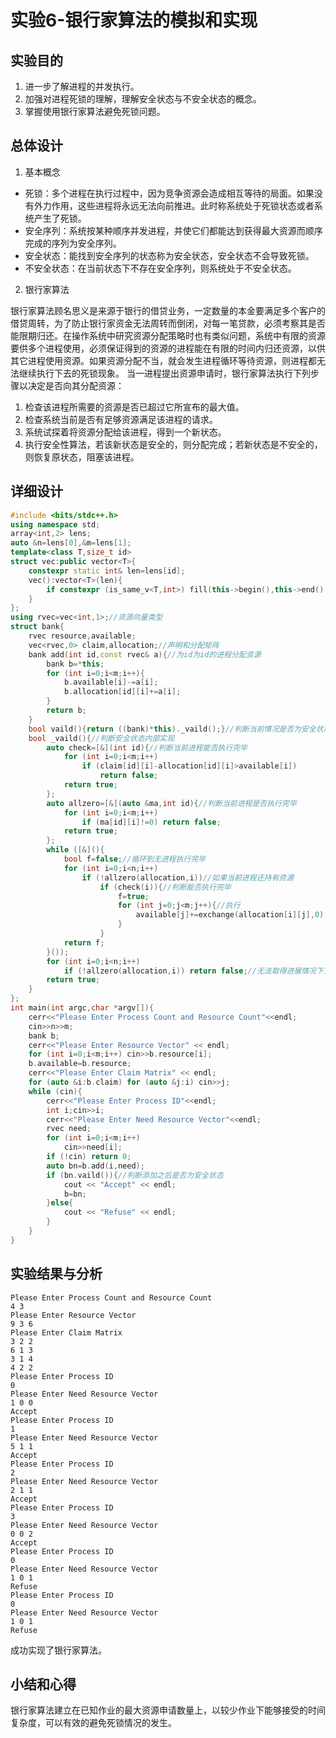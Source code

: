 # 实验6-银行家算法的模拟和实现

## 实验目的

1. 进一步了解进程的并发执行。
2. 加强对进程死锁的理解，理解安全状态与不安全状态的概念。
3. 掌握使用银行家算法避免死锁问题。

## 总体设计

1. 基本概念

  - 死锁：多个进程在执行过程中，因为竞争资源会造成相互等待的局面。如果没有外力作用，这些进程将永远无法向前推进。此时称系统处于死锁状态或者系统产生了死锁。
  - 安全序列：系统按某种顺序并发进程，并使它们都能达到获得最大资源而顺序完成的序列为安全序列。
  - 安全状态：能找到安全序列的状态称为安全状态，安全状态不会导致死锁。
  - 不安全状态：在当前状态下不存在安全序列，则系统处于不安全状态。

2. 银行家算法

银行家算法顾名思义是来源于银行的借贷业务，一定数量的本金要满足多个客户的借贷周转，为了防止银行家资金无法周转而倒闭，对每一笔贷款，必须考察其是否能限期归还。在操作系统中研究资源分配策略时也有类似问题，系统中有限的资源要供多个进程使用，必须保证得到的资源的进程能在有限的时间内归还资源，以供其它进程使用资源。如果资源分配不当，就会发生进程循环等待资源，则进程都无法继续执行下去的死锁现象。
当一进程提出资源申请时，银行家算法执行下列步骤以决定是否向其分配资源：

  1. 检查该进程所需要的资源是否已超过它所宣布的最大值。
  2. 检查系统当前是否有足够资源满足该进程的请求。
  3. 系统试探着将资源分配给该进程，得到一个新状态。
  4. 执行安全性算法，若该新状态是安全的，则分配完成；若新状态是不安全的，则恢复原状态，阻塞该进程。

## 详细设计

```cpp
#include <bits/stdc++.h>
using namespace std;
array<int,2> lens;
auto &n=lens[0],&m=lens[1];
template<class T,size_t id>
struct vec:public vector<T>{
	constexpr static int& len=lens[id];
	vec():vector<T>(len){
		if constexpr (is_same_v<T,int>) fill(this->begin(),this->end(),0);
	}
};
using rvec=vec<int,1>;//资源向量类型
struct bank{
	rvec resource,available;
	vec<rvec,0> claim,allocation;//声明和分配矩阵
	bank add(int id,const rvec& a){//为id为id的进程分配资源
		bank b=*this;
		for (int i=0;i<m;i++){
			b.available[i]-=a[i];
			b.allocation[id][i]+=a[i];
		}
		return b;
	}
	bool vaild(){return ((bank)*this)._vaild();}//判断当前情况是否为安全状态
	bool _vaild(){//判断安全状态内部实现
		auto check=[&](int id){//判断当前进程能否执行完毕
			for (int i=0;i<m;i++)
				if (claim[id][i]-allocation[id][i]>available[i])
					return false;
			return true;
		};
		auto allzero=[&](auto &ma,int id){//判断当前进程是否执行完毕
			for (int i=0;i<m;i++)
				if (ma[id][i]!=0) return false;
			return true;
		};
		while ([&](){
			bool f=false;//循环到无进程执行完毕
			for (int i=0;i<n;i++)
				if (!allzero(allocation,i))//如果当前进程还持有资源
					if (check(i)){//判断能否执行完毕
						f=true;
						for (int j=0;j<m;j++){//执行
							available[j]+=exchange(allocation[i][j],0);
						}
					}
			return f;
		}());
		for (int i=0;i<n;i++)
			if (!allzero(allocation,i)) return false;//无法取得进展情况下，如果存在进程还持有资源则为不安全状态
		return true;
	}
};
int main(int argc,char *argv[]){
	cerr<<"Please Enter Process Count and Resource Count"<<endl;
	cin>>n>>m;
	bank b;
	cerr<<"Please Enter Resource Vector" << endl;
	for (int i=0;i<m;i++) cin>>b.resource[i];
	b.available=b.resource;
	cerr<<"Please Enter Claim Matrix" << endl;
	for (auto &i:b.claim) for (auto &j:i) cin>>j;
	while (cin){
		cerr<<"Please Enter Process ID"<<endl;
		int i;cin>>i;
		cerr<<"Please Enter Need Resource Vector"<<endl;
		rvec need;
		for (int i=0;i<m;i++)
			cin>>need[i];
		if (!cin) return 0;
		auto bn=b.add(i,need);
		if (bn.vaild()){//判断添加之后是否为安全状态
			cout << "Accept" << endl;
			b=bn;
		}else{
			cout << "Refuse" << endl;
		}
	}
}

```

## 实验结果与分析   

```
Please Enter Process Count and Resource Count
4 3
Please Enter Resource Vector
9 3 6
Please Enter Claim Matrix
3 2 2
6 1 3
3 1 4
4 2 2
Please Enter Process ID
0
Please Enter Need Resource Vector
1 0 0
Accept
Please Enter Process ID
1  
Please Enter Need Resource Vector
5 1 1
Accept
Please Enter Process ID
2
Please Enter Need Resource Vector
2 1 1
Accept
Please Enter Process ID
3 
Please Enter Need Resource Vector
0 0 2
Accept
Please Enter Process ID
0
Please Enter Need Resource Vector
1 0 1
Refuse
Please Enter Process ID
0 
Please Enter Need Resource Vector
1 0 1
Refuse
```

成功实现了银行家算法。

## 小结和心得

银行家算法建立在已知作业的最大资源申请数量上，以较少作业下能够接受的时间复杂度，可以有效的避免死锁情况的发生。



